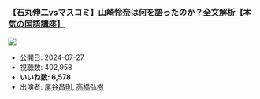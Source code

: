 ### [【石丸伸二vsマスコミ】山崎怜奈は何を語ったのか？全文解析【本気の国語講座】](https://www.youtube.com/watch?v=mwIBT-MuwCk)
[![](https://img.youtube.com/vi/mwIBT-MuwCk/sddefault.jpg)](https://www.youtube.com/watch?v=mwIBT-MuwCk)
-   公開日: 2024-07-27
-   視聴数: 402,958
-   **いいね数: 6,578**
-   出演者: [尾谷昌則](/rehacq_fan/people/尾谷昌則 "wikilink"), [高橋弘樹](/rehacq_fan/people/高橋弘樹 "wikilink")
